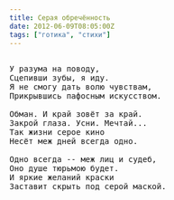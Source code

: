 ```yaml
---
title: Серая обречённость
date: 2012-06-09T08:05:00Z
tags: ["готика", "стихи"]
---
```


<pre>

У разума на поводу,
Сцепивши зубы, я иду.
Я не смогу дать волю чувствам,
Прикрывшись пафосным искусством.

Обман. И край зовёт за край.
Закрой глаза. Усни. Мечтай...
Так жизни серое кино
Несёт меж дней всегда одно.

Одно всегда -- меж лиц и судеб,
Оно душе тюрьмою будет.
И яркие желаний краски
Заставит скрыть под серой маской.

</pre>